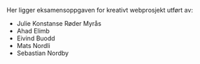 Her ligger eksamensoppgaven for kreativt webprosjekt utført av:
- Julie Konstanse Røder Myrås
- Ahad Elimb
- Eivind Buodd
- Mats Nordli
- Sebastian Nordby
